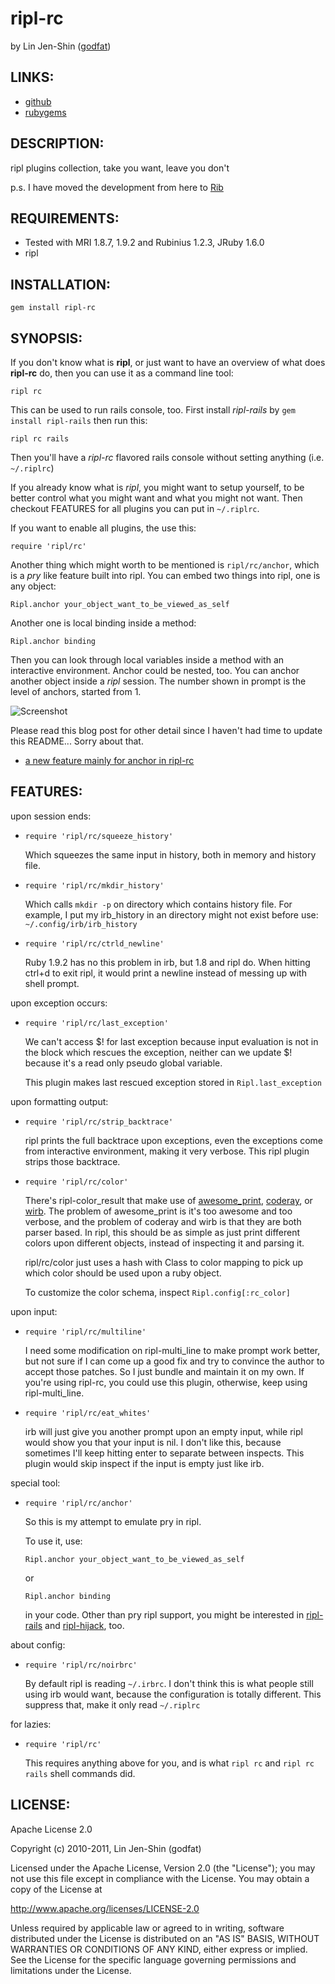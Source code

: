 # ripl-rc

by Lin Jen-Shin ([godfat](http://godfat.org))

## LINKS:

* [github](https://github.com/godfat/ripl-rc)
* [rubygems](http://rubygems.org/gems/ripl-rc)

## DESCRIPTION:

ripl plugins collection, take you want, leave you don't

p.s. I have moved the development from here to [Rib][]

[Rib]: https://github.com/godfat/rib

## REQUIREMENTS:

* Tested with MRI 1.8.7, 1.9.2 and Rubinius 1.2.3, JRuby 1.6.0
* ripl

## INSTALLATION:

    gem install ripl-rc

## SYNOPSIS:

If you don't know what is __ripl__, or just want to have an
overview of what does __ripl-rc__ do, then you can use it as
a command line tool:

    ripl rc

This can be used to run rails console, too. First install
_ripl-rails_ by `gem install ripl-rails` then run this:

    ripl rc rails

Then you'll have a _ripl-rc_ flavored rails console without
setting anything (i.e. `~/.riplrc`)

If you already know what is _ripl_, you might want to setup
yourself, to be better control what you might want and what
you might not want. Then checkout FEATURES for all plugins
you can put in `~/.riplrc`.

If you want to enable all plugins, the use this:

    require 'ripl/rc'

Another thing which might worth to be mentioned is
`ripl/rc/anchor`, which is a _pry_ like feature built into
ripl. You can embed two things into ripl, one is any object:

    Ripl.anchor your_object_want_to_be_viewed_as_self

Another one is local binding inside a method:

    Ripl.anchor binding

Then you can look through local variables inside a method
with an interactive environment. Anchor could be nested, too.
You can anchor another object inside a _ripl_ session. The number
shown in prompt is the level of anchors, started from 1.

![Screenshot](https://github.com/godfat/ripl-rc/raw/ripl/screenshot.png)

Please read this blog post for other detail since I haven't
had time to update this README... Sorry about that.

* [a new feature mainly for anchor in ripl-rc ](http://blogger.godfat.org/2011/06/new-feature-mainly-for-anchor-in-ripl.html)

## FEATURES:

upon session ends:

* `require 'ripl/rc/squeeze_history'`

  Which squeezes the same input in history, both in memory
  and history file.

* `require 'ripl/rc/mkdir_history'`

  Which calls `mkdir -p` on directory which contains history
  file. For example, I put my irb_history in an directory
  might not exist before use: `~/.config/irb/irb_history`

* `require 'ripl/rc/ctrld_newline'`

  Ruby 1.9.2 has no this problem in irb, but 1.8 and ripl do.
  When hitting ctrl+d to exit ripl, it would print a newline
  instead of messing up with shell prompt.

upon exception occurs:

* `require 'ripl/rc/last_exception'`

  We can't access $! for last exception because input evaluation
  is not in the block which rescues the exception, neither can we
  update $! because it's a read only pseudo global variable.

  This plugin makes last rescued exception stored in `Ripl.last_exception`

upon formatting output:

* `require 'ripl/rc/strip_backtrace'`

  ripl prints the full backtrace upon exceptions, even the
  exceptions come from interactive environment, making it
  very verbose. This ripl plugin strips those backtrace.

* `require 'ripl/rc/color'`

  There's ripl-color_result that make use of <a href="https://github.com/michaeldv/awesome_print">awesome_print</a>,
  <a href="http://coderay.rubychan.de/">coderay</a>, or <a href="https://github.com/janlelis/wirb">wirb</a>. The problem of awesome_print is it's too
  awesome and too verbose, and the problem of coderay and
  wirb is that they are both parser based. In ripl, this should
  be as simple as just print different colors upon different
  objects, instead of inspecting it and parsing it.

  ripl/rc/color just uses a hash with Class to color mapping
  to pick up which color should be used upon a ruby object.

  To customize the color schema, inspect `Ripl.config[:rc_color]`

upon input:

* `require 'ripl/rc/multiline'`

  I need some modification on ripl-multi_line to make prompt
  work better, but not sure if I can come up a good fix and
  try to convince the author to accept those patches. So I
  just bundle and maintain it on my own. If you're using
  ripl-rc, you could use this plugin, otherwise, keep using
  ripl-multi_line.

* `require 'ripl/rc/eat_whites'`

  irb will just give you another prompt upon an empty input,
  while ripl would show you that your input is nil. I don't like
  this, because sometimes I'll keep hitting enter to separate
  between inspects. This plugin would skip inspect if the input
  is empty just like irb.

special tool:

* `require 'ripl/rc/anchor'`

  So this is my attempt to emulate pry in ripl.

  To use it, use:
  <pre><code>Ripl.anchor your_object_want_to_be_viewed_as_self</code></pre>
  or
  <pre><code>Ripl.anchor binding</code></pre>
  in your code. Other than pry ripl support, you might be
  interested in <a href="https://github.com/cldwalker/ripl-rails">ripl-rails</a> and <a href="https://github.com/cldwalker/ripl-hijack">ripl-hijack</a>, too.

about config:

* `require 'ripl/rc/noirbrc'`

  By default ripl is reading `~/.irbrc`. I don't think this
  is what people still using irb would want, because the
  configuration is totally different. This suppress that,
  make it only read `~/.riplrc`

for lazies:

* `require 'ripl/rc'`

  This requires anything above for you, and is what `ripl rc`
  and `ripl rc rails` shell commands did.

## LICENSE:

Apache License 2.0

Copyright (c) 2010-2011, Lin Jen-Shin (godfat)

Licensed under the Apache License, Version 2.0 (the "License");
you may not use this file except in compliance with the License.
You may obtain a copy of the License at

<http://www.apache.org/licenses/LICENSE-2.0>

Unless required by applicable law or agreed to in writing, software
distributed under the License is distributed on an "AS IS" BASIS,
WITHOUT WARRANTIES OR CONDITIONS OF ANY KIND, either express or implied.
See the License for the specific language governing permissions and
limitations under the License.
